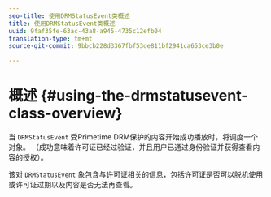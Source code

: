 ```yaml
---
seo-title: 使用DRMStatusEvent类概述
title: 使用DRMStatusEvent类概述
uuid: 9faf35fe-63ac-43a8-a945-4735c12efb04
translation-type: tm+mt
source-git-commit: 9bbcb228d3367fbf53de811bf2941ca653ce3b0e

---
```



# 概述 {#using-the-drmstatusevent-class-overview}

当 `DRMStatusEvent` 受Primetime DRM保护的内容开始成功播放时，将调度一个对象。 （成功意味着许可证已经过验证，并且用户已通过身份验证并获得查看内容的授权）。

该对 `DRMStatusEvent` 象包含与许可证相关的信息，包括许可证是否可以脱机使用或许可证过期以及内容是否无法再查看。
